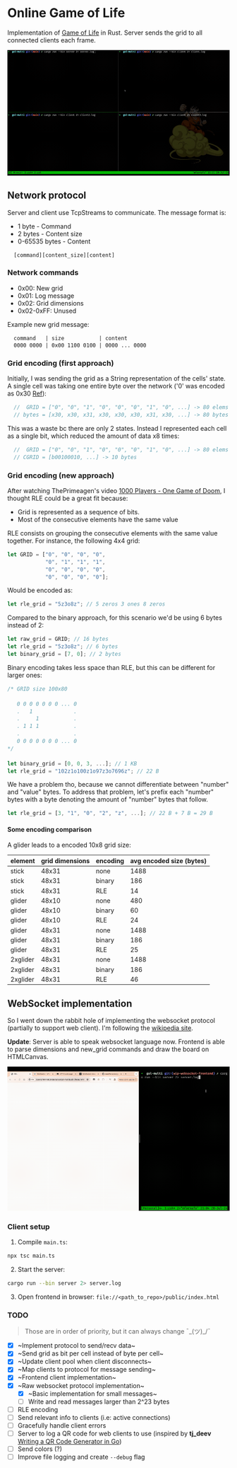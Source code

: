 # Online Game of Life

Implementation of [Game of Life](https://en.wikipedia.org/wiki/Conway%27s_Game_of_Life) in Rust. Server sends the grid
to all connected clients each frame.

![Four terminal panes synchronized](assets/demo.gif)

## Network protocol

Server and client use TcpStreams to communicate. The message format is:

- 1 byte - Command
- 2 bytes - Content size
- 0-65535 bytes - Content

```text
  [command][content_size][content]
```

### Network commands

- 0x00: New grid
- 0x01: Log message
- 0x02: Grid dimensions
- 0x02-0xFF: Unused

Example new grid message:

```text
  command   | size           | content
  0000 0000 | 0x00 1100 0100 | 0000 ... 0000
```

### Grid encoding (first approach)

Initially, I was sending the grid as a String representation of the cells' state. A single cell was taking one entire
byte over the network ('0' was encoded as 0x30 [Ref](https://en.wikipedia.org/wiki/ASCII#Printable_characters)):

```rust
  //  GRID = ["0", "0", "1", "0", "0", "0", "1", "0", ...] -> 80 elems
  // bytes = [x30, x30, x31, x30, x30, x30, x31, x30, ...] -> 80 bytes
```

This was a waste bc there are only 2 states. Instead I represented each cell as a single bit, which reduced the amount
of data x8 times:

```rust
  //  GRID = ["0", "0", "1", "0", "0", "0", "1", "0", ...] -> 80 elems
  // CGRID = [b00100010, ...] -> 10 bytes
```

### Grid encoding (new approach)

After watching ThePrimeagen's video [1000 Players - One Game of Doom](https://www.youtube.com/watch?v=3f9tbqSIm-E), I
thought RLE could be a great fit because:

- Grid is represented as a sequence of bits.
- Most of the consecutive elements have the same value

RLE consists on grouping the consecutive elements with the same value together. For instance, the following 4x4 grid:

```rust
let GRID = ["0", "0", "0", "0",
            "0", "1", "1", "1",
            "0", "0", "0", "0",
            "0", "0", "0", "0"];
```

Would be encoded as:

```rust
let rle_grid = "5z3o8z"; // 5 zeros 3 ones 8 zeros
```

Compared to the binary approach, for this scenario we'd be using 6 bytes instead of 2:

```rust
let raw_grid = GRID; // 16 bytes
let rle_grid = "5z3o8z"; // 6 bytes
let binary_grid = [7, 0]; // 2 bytes
```

Binary encoding takes less space than RLE, but this can be different for larger ones:

```rust
/* GRID size 100x80

   0 0 0 0 0 0 0 ... 0
   .   1             .
   .     1           .
   . 1 1 1           .
   .                 .
   0 0 0 0 0 0 0 ... 0
*/

let binary_grid = [0, 0, 3, ...]; // 1 KB
let rle_grid = "102z1o100z1o97z3o7696z"; // 22 B
```

We have a problem tho, because we cannot differentiate between "number" and "value" bytes. To
address that problem, let's prefix each "number" bytes with a byte denoting the amount of "number"
bytes that follow.

```rust
let rle_grid = [3, "1", "0", "2", "z", ...]; // 22 B + 7 B = 29 B
```

#### Some encoding comparison

A glider leads to a encoded 10x8 grid size:

|element|grid dimensions|encoding|avg encoded size (bytes)|
|---|---|---|---|
|stick|48x31|none|1488|
|stick|48x31|binary|186|
|stick|48x31|RLE|14|
|glider|48x10|none|480|
|glider|48x10|binary|60|
|glider|48x10|RLE|24|
|glider|48x31|none|1488|
|glider|48x31|binary|186|
|glider|48x31|RLE|25|
|2xglider|48x31|none|1488|
|2xglider|48x31|binary|186|
|2xglider|48x31|RLE|46|

## WebSocket implementation

So I went down the rabbit hole of implementing the websocket protocol (partially to support web client). I'm following
the [wikipedia site](https://en.wikipedia.org/wiki/WebSocket).

**Update**: Server is able to speak websocket language now. Frontend is able to parse dimensions and new_grid commands
and draw the board on HTMLCanvas.

![Terminal and web frontend synchronized](assets/demo_frontend.gif)

### Client setup

1. Compile `main.ts`:

```bash
npx tsc main.ts
```

2. Start the server:

```bash
cargo run --bin server 2> server.log
```

3. Open frontend in browser: `file://<path_to_repo>/public/index.html`

### TODO

> Those are in order of priority, but it can always change ¯\_(ツ)_/¯

- [X] ~Implement protocol to send/recv data~
- [X] ~Send grid as bit per cell instead of byte per cell~
- [X] ~Update client pool when client disconnects~
- [X] ~Map clients to protocol for message sending~
- [X] ~Frontend client implementation~
- [X] ~Raw websocket protocol implementation~
  - [X] ~Basic implementation for small messages~
  - [ ] Write and read messages larger than 2^23 bytes
- [ ] RLE encoding
- [ ] Send relevant info to clients (i.e: active connections)
- [ ] Gracefully handle client errors
- [ ] Server to log a QR code for web clients to use (inspired by **tj_deev** [Writing a QR Code Generator in Go](https://www.youtube.com/watch?v=71SO8NB2ghU))
- [ ] Send colors (?)
- [ ] Improve file logging and create `--debug` flag
